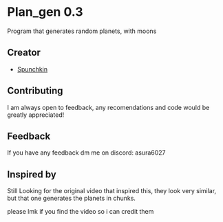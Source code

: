 
# Plan_gen 0.3



Program that generates random planets, with moons


## Creator

- [Spunchkin](https://github.com/Spunchkin)


## Contributing

I am always open to feedback, any recomendations and code would be greatly appreciated!


## Feedback

If you have any feedback dm me on discord: asura6027


## Inspired by

Still Looking for the original video that inspired this, they look very similar, but that one generates the planets in chunks.

please lmk if you find the video so i can credit them

